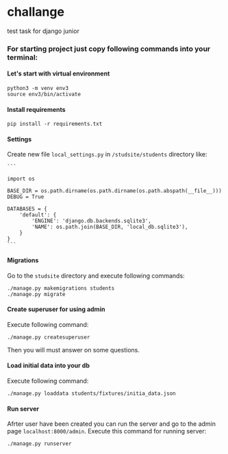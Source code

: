 # challange
test task for django junior

### For starting project just copy following commands into your terminal:


#### Let's start with virtual environment
  ```
  python3 -m venv env3
  source env3/bin/activate
  ```

#### Install requirements
  ```
  pip install -r requirements.txt
  ```
  
#### Settings
  Create new file `local_settings.py` in `/studsite/students` directory like:
    
    ```
    
    import os

    BASE_DIR = os.path.dirname(os.path.dirname(os.path.abspath(__file__)))
    DEBUG = True

    DATABASES = {
        'default': {
            'ENGINE': 'django.db.backends.sqlite3',
            'NAME': os.path.join(BASE_DIR, 'local_db.sqlite3'),
        }
    }
    ```
    
#### Migrations
  Go to the `studsite` directory and execute following commands:
  ```
  ./manage.py makemigrations students
  ./manage.py migrate 
  ```
  
#### Create superuser for using admin
  Execute following command:
  ```
  ./manage.py createsuperuser
  ```
  Then you will must answer on some questions.
  
#### Load initial data into your db
  Execute following command:
  ```
  ./manage.py loaddata students/fixtures/initia_data.json
  ```

#### Run server
  Afrter user have been created you can run the server and go to the admin page `localhost:8000/admin`.
  Execute this command for running server:
  ```
  ./manage.py runserver
  ```
